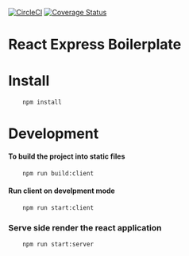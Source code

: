[![CircleCI](https://circleci.com/gh/lenileiro/react-express-boilerplate.svg?style=svg)](https://circleci.com/gh/lenileiro/react-express-boilerplate)
[![Coverage Status](https://coveralls.io/repos/github/lenileiro/3d-visualization/badge.svg?branch=develop)](https://coveralls.io/github/lenileiro/3d-visualization?branch=develop)

# React Express Boilerplate

# Install
``` 
    npm install
```

# Development

#### To build the project into static files

``` 
    npm run build:client
```

#### Run client on develpment mode

```
    npm run start:client
```

### Serve side render the react application

```
    npm run start:server
```